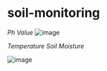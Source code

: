 # soil-monitoring


*Ph Value* 
![image](https://github.com/shashimehta03/soil-monitoring/assets/103140467/38e35faf-9ebd-4307-a1df-ffdb2ebec04e)

*Temperature Soil Moisture*

![image](https://github.com/shashimehta03/soil-monitoring/assets/103140467/930c7c2b-3d73-4170-9539-d7d64b6dd0c8)


